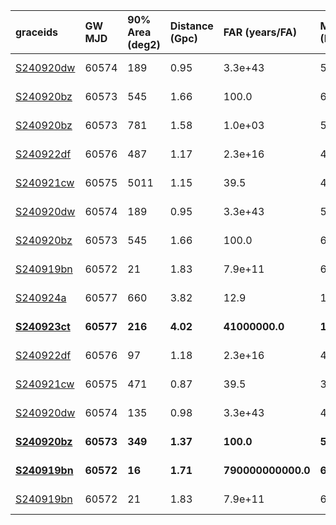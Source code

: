 | graceids                                                              | GW MJD        | 90% Area (deg2)   | Distance (Gpc)   | FAR (years/FA)         | Mass (M_sol)   | gcnids                                                                          | triggered   |
|:----------------------------------------------------------------------|:--------------|:------------------|:-----------------|:-----------------------|:---------------|:--------------------------------------------------------------------------------|:------------|
| [S240920dw](https://gracedb.ligo.org/superevents/S240920dw/view/)     | 60574         | 189               | 0.95             | 3.3e+43                | 51             | [2024-09-20T12:40:24](https://fritz.science/gcn_events/2024-09-20T12:40:24)     | False       |
| [S240920bz](https://gracedb.ligo.org/superevents/S240920bz/view/)     | 60573         | 545               | 1.66             | 100.0                  | 63             | [2024-09-20T07:34:24](https://fritz.science/gcn_events/2024-09-20T07:34:24)     | True        |
| [S240920bz](https://gracedb.ligo.org/superevents/S240920bz/view/)     | 60573         | 781               | 1.58             | 1.0e+03                | 58             | [2024-09-20T07:34:24](https://fritz.science/gcn_events/2024-09-20T07:34:24)     | True        |
| [S240922df](https://gracedb.ligo.org/superevents/S240922df/view/)     | 60576         | 487               | 1.17             | 2.3e+16                | 45             | [2024-09-22T14:21:06](https://fritz.science/gcn_events/2024-09-22T14:21:06)     | False       |
| [S240921cw](https://gracedb.ligo.org/superevents/S240921cw/view/)     | 60575         | 5011              | 1.15             | 39.5                   | 46             | [2024-09-21T20:18:35](https://fritz.science/gcn_events/2024-09-21T20:18:35)     | False       |
| [S240920dw](https://gracedb.ligo.org/superevents/S240920dw/view/)     | 60574         | 189               | 0.95             | 3.3e+43                | 51             | [2024-09-20T12:40:24](https://fritz.science/gcn_events/2024-09-20T12:40:24)     | False       |
| [S240920bz](https://gracedb.ligo.org/superevents/S240920bz/view/)     | 60573         | 545               | 1.66             | 100.0                  | 63             | [2024-09-20T07:34:24](https://fritz.science/gcn_events/2024-09-20T07:34:24)     | True        |
| [S240919bn](https://gracedb.ligo.org/superevents/S240919bn/view/)     | 60572         | 21                | 1.83             | 7.9e+11                | 65             | [2024-09-19T06:15:59](https://fritz.science/gcn_events/2024-09-19T06:15:59)     | True        |
| [S240924a](https://gracedb.ligo.org/superevents/S240924a/view/)       | 60577         | 660               | 3.82             | 12.9                   | 119            | [2024-09-24T00:03:17](https://fritz.science/gcn_events/2024-09-24T00:03:17)     | False       |
| **[S240923ct](https://gracedb.ligo.org/superevents/S240923ct/view/)** | ****60577**** | ****216****       | ****4.02****     | ****41000000.0****     | ****137****    | **[2024-09-23T20:40:06](https://fritz.science/gcn_events/2024-09-23T20:40:06)** | **True**    |
| [S240922df](https://gracedb.ligo.org/superevents/S240922df/view/)     | 60576         | 97                | 1.18             | 2.3e+16                | 46             | [2024-09-22T14:21:06](https://fritz.science/gcn_events/2024-09-22T14:21:06)     | False       |
| [S240921cw](https://gracedb.ligo.org/superevents/S240921cw/view/)     | 60575         | 471               | 0.87             | 39.5                   | 37             | [2024-09-21T20:18:36](https://fritz.science/gcn_events/2024-09-21T20:18:36)     | False       |
| [S240920dw](https://gracedb.ligo.org/superevents/S240920dw/view/)     | 60574         | 135               | 0.98             | 3.3e+43                | 49             | [2024-09-20T12:40:25](https://fritz.science/gcn_events/2024-09-20T12:40:25)     | False       |
| **[S240920bz](https://gracedb.ligo.org/superevents/S240920bz/view/)** | ****60573**** | ****349****       | ****1.37****     | ****100.0****          | ****54****     | **[2024-09-20T07:34:24](https://fritz.science/gcn_events/2024-09-20T07:34:24)** | **True**    |
| **[S240919bn](https://gracedb.ligo.org/superevents/S240919bn/view/)** | ****60572**** | ****16****        | ****1.71****     | ****790000000000.0**** | ****61****     | **[2024-09-19T06:15:59](https://fritz.science/gcn_events/2024-09-19T06:15:59)** | **True**    |
| [S240919bn](https://gracedb.ligo.org/superevents/S240919bn/view/)     | 60572         | 21                | 1.83             | 7.9e+11                | 65             | [2024-09-19T06:15:59](https://fritz.science/gcn_events/2024-09-19T06:15:59)     | True        |